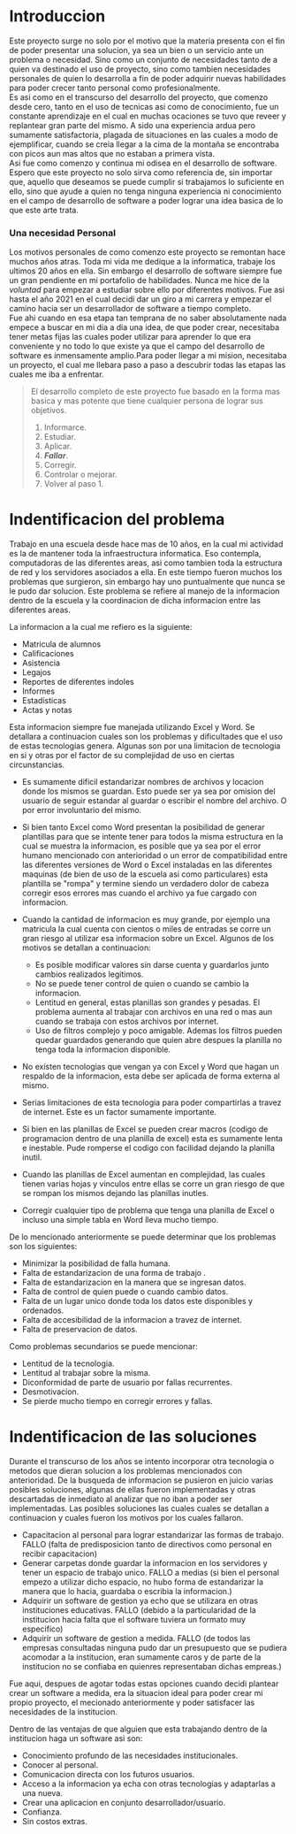 # Introduccion

Este proyecto surge no solo por el motivo que la materia presenta con el fin de poder presentar una solucion, ya sea un bien o un servicio ante un problema o necesidad. Sino como un conjunto de necesidades tanto de a quien va destinado el uso de proyecto, sino como tambien necesidades personales de quien lo desarrolla a fin de poder adquirir nuevas habilidades para poder crecer tanto personal como profesionalmente.  
Es asi como en el transcurso del desarrollo del proyecto, que comenzo desde cero, tanto en el uso de tecnicas asi como de conocimiento, fue un constante aprendizaje en el cual en muchas ocaciones se tuvo que reveer y replantear gran parte del mismo. A sido una experiencia ardua pero sumamente satisfactoria, plagada de situaciones en las cuales a modo de ejemplificar, cuando se creia llegar a la cima de la montaña se encontraba con picos aun mas altos que no estaban a primera vista.  
Asi fue como comenzo y continua mi odisea en el desarrollo de software. Espero que este proyecto no solo sirva como referencia de, sin importar que, aquello que deseamos se puede cumplir si trabajamos lo suficiente en ello, sino que ayude a quien no tenga ninguna experiencia ni conocimiento en el campo de desarrollo de software a poder lograr una idea basica de lo que este arte trata. 

### Una necesidad Personal

Los motivos personales de como comenzo este proyecto se remontan hace muchos años atras. Toda mi vida me dedique a la informatica, trabaje los ultimos 20 años en ella. Sin embargo el desarrollo de software siempre fue un gran pendiente en mi portafolio de habilidades. Nunca me hice de la *voluntad* para empezar a estudiar sobre ello por diferentes motivos. Fue asi hasta el año 2021 en el cual decidi dar un giro a mi carrera y empezar el camino hacia ser un desarrollador de software a tiempo completo.  
Fue ahi cuando en esa etapa tan temprana de no saber absolutamente nada empece a buscar en mi dia a dia una idea, de que poder crear, necesitaba tener metas fijas las cuales poder utilizar para aprender lo que era conveniente y no todo lo que existe ya que el campo del desarrollo de software es inmensamente amplio.Para poder llegar a mi mision, necesitaba un proyecto, el cual me llebara paso a paso a descubrir todas las etapas las cuales me iba a enfrentar.

> El desarrollo completo de este proyecto fue basado en la forma mas basica y mas potente que tiene cualquier persona de lograr sus objetivos.
>
> 1. Informarce.
> 2. Estudiar.
> 3. Aplicar.
> 4. ***Fallar***.
> 5. Corregir.
> 6. Controlar o mejorar.
> 7. Volver al paso 1.  

# Indentificacion del problema

Trabajo en una escuela desde hace mas de 10 años, en la cual mi actividad es la de mantener toda la infraestructura informatica. Eso contempla, computadoras de las diferentes areas, asi como tambien toda la estructura de red y los servidores asociados a ella. En este tiempo fueron muchos los problemas que surgieron, sin embargo hay uno puntualmente que nunca se le pudo dar solucion. Este problema se refiere al manejo de la informacion dentro de la escuela y la coordinacion de dicha informacion entre las diferentes areas.  

La informacion a la cual me refiero es la siguiente:

- Matricula de alumnos
- Calificaciones
- Asistencia
- Legajos
- Reportes de diferentes indoles
- Informes
- Estadisticas
- Actas y notas 

Esta informacion siempre fue manejada utilizando Excel y Word. Se detallara a continuacion cuales son los problemas y dificultades que el uso de estas tecnologias genera. Algunas son por una limitacion de tecnologia en si y otras por el factor de su complejidad de uso en ciertas circunstancias.

- Es sumamente dificil estandarizar nombres de archivos y locacion donde los mismos se guardan. Esto puede ser ya sea por omision del usuario de seguir estandar al guardar o escribir el nombre del archivo. O por error involuntario del mismo.

- Si bien tanto Excel como Word presentan la posibilidad de generar plantillas para que se intente tener para todos la misma estructura en la cual se muestra la informacion, es posible que ya sea por el error humano mencionado con anterioridad o un error de compatibilidad entre las diferentes versiones de Word o Excel instaladas en las diferentes maquinas (de bien de uso de la escuela asi como particulares) esta plantilla se "rompa" y termine siendo un verdadero dolor de cabeza corregir esos errores mas cuando el archivo ya fue cargado con informacion.

- Cuando la cantidad de informacion es muy grande, por ejemplo una matricula la cual cuenta con cientos o miles de entradas se corre un gran riesgo al utilizar esa informacion sobre un Excel. Algunos de los motivos se detallan a continuacion:  

  - Es posible modificar valores sin darse cuenta y guardarlos junto cambios realizados legitimos.
  - No se puede tener control de quien o cuando se cambio la informacion.
  - Lentitud en general, estas planillas son grandes y pesadas. El problema aumenta al trabajar con archivos en una red o mas aun cuando se trabaja con estos archivos por internet.
  - Uso de filtros complejo y poco amigable. Ademas los filtros pueden quedar guardados generando que quien abre despues la planilla no tenga toda la informacion disponible.

- No existen tecnologias que vengan ya con Excel y Word que hagan un respaldo de la informacion, esta debe ser aplicada de forma externa al mismo.

- Serias limitaciones de esta tecnologia para poder compartirlas a travez de internet. Este es un factor sumamente importante.

- Si bien en las planillas de Excel se pueden crear macros (codigo de programacion dentro de una planilla de excel) esta es sumamente lenta e inestable. Pude romperse el codigo con facilidad dejando la planilla inutil.

- Cuando las planillas de Excel aumentan en complejidad, las cuales tienen varias hojas y vinculos entre ellas se corre un gran riesgo de que se rompan los mismos dejando las planillas inutles.

- Corregir cualquier tipo de problema que tenga una planilla de Excel o incluso una simple tabla en Word lleva mucho tiempo.

De lo mencionado anteriormente se puede determinar que los problemas son los siguientes:

- Minimizar la posibilidad de falla humana.
- Falta de estandarizacion de una forma de trabajo .
- Falta de estandarizacion en la manera que se ingresan datos.
- Falta de control de quien puede o cuando cambio datos.
- Falta de un lugar unico donde toda los datos este disponibles y ordenados.
- Falta de accesibilidad de la informacion a travez de internet.
- Falta de preservacion de datos.

Como problemas secundarios se puede mencionar:

- Lentitud de la tecnologia.
- Lentitud al trabajar sobre la misma.
- Diconformidad de parte de usuario por fallas recurrentes.
- Desmotivacion.
- Se pierde mucho tiempo en corregir errores y fallas.

# Indentificacion de las soluciones 

Durante el transcurso de los años se intento incorporar otra tecnologia o metodos que dieran solucion a los problemas mencionados con anterioridad. De la busqueda de informacion se pusieron en juicio varias posibles soluciones, algunas de ellas fueron implementadas y otras descartadas de inmediato al analizar que no iban a poder ser implementadas. Las posibles soluciones las cuales cuales se detallan a continuacion y cuales fueron los motivos por los cuales fallaron.

- Capacitacion al personal para lograr estandarizar las formas de trabajo. FALLO (falta de predisposicion tanto de directivos como personal en recibir capacitacion)
- Generar carpetas donde guardar la informacion en los servidores y tener un espacio de trabajo unico. FALLO a medias (si bien el personal empezo a utilizar dicho espacio, no hubo forma de estandarizar la manera que lo hacia, guardaba o escribia la informacion.)
- Adquirir un software de gestion ya echo que se utilizara en otras instituciones educativas. FALLO (debido a la particularidad de la institucion hacia falta que el software tuviera un formato muy especifico)
- Adquirir un software de gestion a medida. FALLO (de todos las empresas consultadas ninguna pudo dar un presupuesto que se pudiera acomodar a la institucion, eran sumamente caros y de parte de la institucion no se confiaba en quienres representaban dichas empreas.)

Fue aqui, despues de agotar todas estas opciones cuando decidi plantear crear un software a medida, era la situacion ideal para poder crear mi propio proyecto, el mecionado anteriormente y poder satisfacer las necesidades de la institucion.

Dentro de las ventajas de que alguien que esta trabajando dentro de la institucion haga un software asi son:

- Conocimiento profundo de las necesidades institucionales.
- Conocer al personal.
- Comunicacion directa con los futuros usuarios.
- Acceso a la informacion ya echa con otras tecnologias y adaptarlas a una nueva.
- Crear una aplicacion en conjunto desarrollador/usuario.
- Confianza.
- Sin costos extras.
